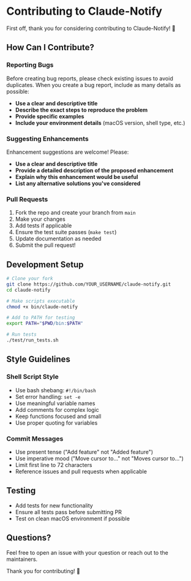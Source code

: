# Contributing to Claude-Notify

First off, thank you for considering contributing to Claude-Notify! 🎉

## How Can I Contribute?

### Reporting Bugs

Before creating bug reports, please check existing issues to avoid duplicates. When you create a bug report, include as many details as possible:

- **Use a clear and descriptive title**
- **Describe the exact steps to reproduce the problem**
- **Provide specific examples**
- **Include your environment details** (macOS version, shell type, etc.)

### Suggesting Enhancements

Enhancement suggestions are welcome! Please:

- **Use a clear and descriptive title**
- **Provide a detailed description of the proposed enhancement**
- **Explain why this enhancement would be useful**
- **List any alternative solutions you've considered**

### Pull Requests

1. Fork the repo and create your branch from `main`
2. Make your changes
3. Add tests if applicable
4. Ensure the test suite passes (`make test`)
5. Update documentation as needed
6. Submit the pull request!

## Development Setup

```bash
# Clone your fork
git clone https://github.com/YOUR_USERNAME/claude-notify.git
cd claude-notify

# Make scripts executable
chmod +x bin/claude-notify

# Add to PATH for testing
export PATH="$PWD/bin:$PATH"

# Run tests
./test/run_tests.sh
```

## Style Guidelines

### Shell Script Style

- Use bash shebang: `#!/bin/bash`
- Set error handling: `set -e`
- Use meaningful variable names
- Add comments for complex logic
- Keep functions focused and small
- Use proper quoting for variables

### Commit Messages

- Use present tense ("Add feature" not "Added feature")
- Use imperative mood ("Move cursor to..." not "Moves cursor to...")
- Limit first line to 72 characters
- Reference issues and pull requests when applicable

## Testing

- Add tests for new functionality
- Ensure all tests pass before submitting PR
- Test on clean macOS environment if possible

## Questions?

Feel free to open an issue with your question or reach out to the maintainers.

Thank you for contributing! 🚀